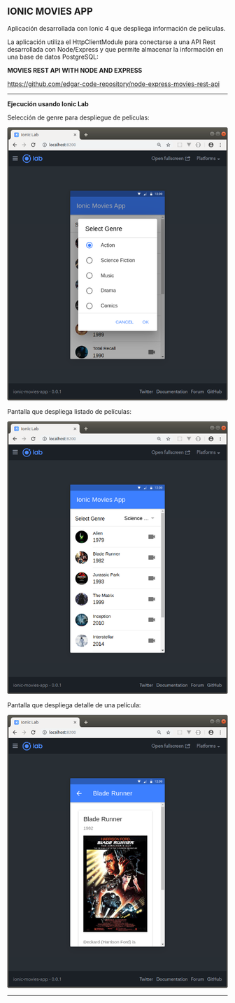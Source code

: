 IONIC MOVIES APP
--------------------------------------------------------------------------------------------------------------------

Aplicación desarrollada con Ionic 4 que despliega información de películas.

La aplicación utiliza el HttpClientModule para conectarse a una API Rest desarrollada con Node/Express y que permite almacenar la información en una base de datos PostgreSQL:

**MOVIES REST API WITH NODE AND EXPRESS**

https://github.com/edgar-code-repository/node-express-movies-rest-api

--------------------------------------------------------------------------------------------------------------------

**Ejecución usando Ionic Lab**

Selección de genre para despliegue de películas:

![Screenshot Genres](screenshots/ionic-lab-genres.png)


Pantalla que despliega listado de películas:

![Screenshot MovieList](screenshots/ionic-lab-movies.png)


Pantalla que despliega detalle de una película:

![Screenshot MovieDetails](screenshots/ionic-lab-movie-details.png)

--------------------------------------------------------------------------------------------------------------------
